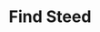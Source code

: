---
title: "Find Steed"
permalink: /spells/find-steed/
tags:
  - Spell
available_for:
  - Paladin
level: "2nd Level"
school: "Conjuration"
range: "30 ft"
comp:
  - V
  - S
cast_time: "10 Minutes"
description: |
  You summon a spirit that assumes the form of an unusually intelligent, strong, and loyal steed, creating a long-lasting bond with it. Appearing in an unoccupied space within range, the steed takes on a form that you choose, such as a warhorse, a pony, a camel, an elk, or a mastiff. (Your GM might allow other animals to be summoned as steeds.) The steed has the statistics of the chosen form, though it is a celestial, fey, or fiend (your choice) instead of its normal type. Additionally, if your steed has an Intelligence of 5 or less, its Intelligence becomes 6, and it gains the ability to understand one language of your choice that you speak.

  Your steed serves you as a mount, both in combat and out, and you have an instinctive bond with it that allows you to fight as a seamless unit. While mounted on your steed, you can make any spell you cast that targets only you also target your steed.

  When the steed drops to 0 hit points, it disappears, leaving behind no physical form. You can also dismiss your steed at any time as an action, causing it to disappear. In either case, casting this spell again summons the same steed, restored to its hit point maximum.

  While your steed is within 1 mile of you, you can communicate with it telepathically.

  You can't have more than one steed bonded by this spell at a time. As an action, you can release the steed from its bond at any time, causing it to disappear.
excerpt: "You summon a spirit that assumes the form of an unusually intelligent, strong, and loyal steed, creating a long-lasting bond with it."
source: "Basic Rules"
---
